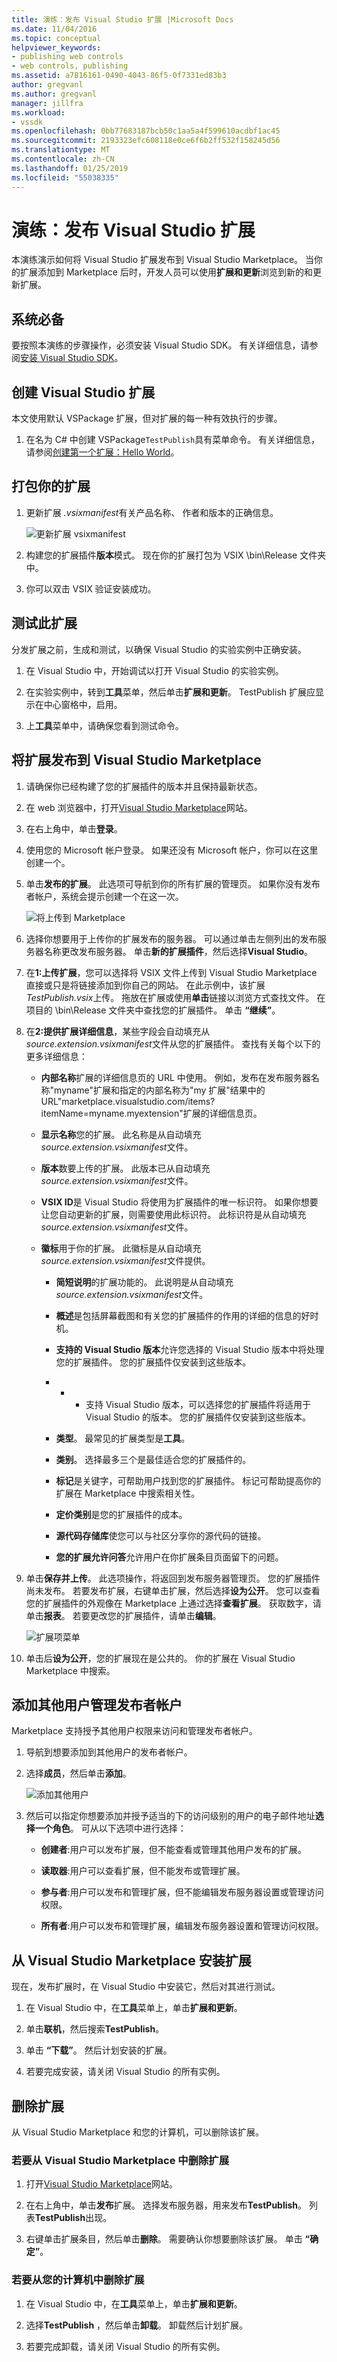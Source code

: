 ```yaml
---
title: 演练：发布 Visual Studio 扩展 |Microsoft Docs
ms.date: 11/04/2016
ms.topic: conceptual
helpviewer_keywords:
- publishing web controls
- web controls, publishing
ms.assetid: a7816161-0490-4043-86f5-0f7331ed83b3
author: gregvanl
ms.author: gregvanl
manager: jillfra
ms.workload:
- vssdk
ms.openlocfilehash: 0bb77683187bcb50c1aa5a4f599610acdbf1ac45
ms.sourcegitcommit: 2193323efc608118e0ce6f6b2ff532f158245d56
ms.translationtype: MT
ms.contentlocale: zh-CN
ms.lasthandoff: 01/25/2019
ms.locfileid: "55038335"
---
```

# <a name="walkthrough-publish-a-visual-studio-extension"></a>演练：发布 Visual Studio 扩展

本演练演示如何将 Visual Studio 扩展发布到 Visual Studio Marketplace。 当你的扩展添加到 Marketplace 后时，开发人员可以使用**扩展和更新**浏览到新的和更新扩展。

## <a name="prerequisites"></a>系统必备

 要按照本演练的步骤操作，必须安装 Visual Studio SDK。 有关详细信息，请参阅[安装 Visual Studio SDK](../extensibility/installing-the-visual-studio-sdk.md)。

## <a name="create-a-visual-studio-extension"></a>创建 Visual Studio 扩展

本文使用默认 VSPackage 扩展，但对扩展的每一种有效执行的步骤。

1. 在名为 C# 中创建 VSPackage`TestPublish`具有菜单命令。 有关详细信息，请参阅[创建第一个扩展：Hello World](../extensibility/extensibility-hello-world.md)。

## <a name="package-your-extension"></a>打包你的扩展

1. 更新扩展 *.vsixmanifest*有关产品名称、 作者和版本的正确信息。

   ![更新扩展 vsixmanifest](media/update-extension-vsixmanifest.png)

2. 构建您的扩展插件**版本**模式。 现在你的扩展打包为 VSIX \bin\Release 文件夹中。

3. 你可以双击 VSIX 验证安装成功。

## <a name="test-the-extension"></a>测试此扩展

 分发扩展之前，生成和测试，以确保 Visual Studio 的实验实例中正确安装。

1. 在 Visual Studio 中，开始调试以打开 Visual Studio 的实验实例。

2. 在实验实例中，转到**工具**菜单，然后单击**扩展和更新**。 TestPublish 扩展应显示在中心窗格中，启用。

3. 上**工具**菜单中，请确保您看到测试命令。

## <a name="publish-the-extension-to-the-visual-studio-marketplace"></a>将扩展发布到 Visual Studio Marketplace

1. 请确保你已经构建了您的扩展插件的版本并且保持最新状态。

2. 在 web 浏览器中，打开[Visual Studio Marketplace](https://marketplace.visualstudio.com/vs)网站。

3. 在右上角中，单击**登录**。

4. 使用您的 Microsoft 帐户登录。 如果还没有 Microsoft 帐户，你可以在这里创建一个。

5. 单击**发布的扩展**。  此选项可导航到你的所有扩展的管理页。 如果你没有发布者帐户，系统会提示创建一个在这一次。

   ![将上传到 Marketplace](media/upload-to-marketplace.png)

6. 选择你想要用于上传你的扩展发布的服务器。 可以通过单击左侧列出的发布服务器名称更改发布服务器。 单击**新的扩展插件**，然后选择**Visual Studio**。

7. 在**1:上传扩展**，您可以选择将 VSIX 文件上传到 Visual Studio Marketplace 直接或只是将链接添加到你自己的网站。 在此示例中，该扩展*TestPublish.vsix*上传。 拖放在扩展或使用**单击**链接以浏览方式查找文件。 在项目的 \bin\Release 文件夹中查找您的扩展插件。  单击 **“继续”**。

8. 在**2:提供扩展详细信息**，某些字段会自动填充从*source.extension.vsixmanifest*文件从您的扩展插件。 查找有关每个以下的更多详细信息：

    * **内部名称**扩展的详细信息页的 URL 中使用。 例如，发布在发布服务器名称"myname"扩展和指定的内部名称为"my 扩展"结果中的 URL"marketplace.visualstudio\.com/items?itemName=myname.myextension"扩展的详细信息页。
    
    * **显示名称**您的扩展。 此名称是从自动填充*source.extension.vsixmanifest*文件。
   
    * **版本**数要上传的扩展。 此版本已从自动填充*source.extension.vsixmanifest*文件。
    
    * **VSIX ID**是 Visual Studio 将使用为扩展插件的唯一标识符。 如果你想要让您自动更新的扩展，则需要使用此标识符。 此标识符是从自动填充*source.extension.vsixmanifest*文件。
    
   * **徽标**用于你的扩展。 此徽标是从自动填充*source.extension.vsixmanifest*文件提供。
    
     * **简短说明**的扩展功能的。 此说明是从自动填充*source.extension.vsixmanifest*文件。
    
     * **概述**是包括屏幕截图和有关您的扩展插件的作用的详细的信息的好时机。
    
     * **支持的 Visual Studio 版本**允许您选择的 Visual Studio 版本中将处理您的扩展插件。 您的扩展插件仅安装到这些版本。
    
     * * * 支持 Visual Studio 版本，可以选择您的扩展插件将适用于 Visual Studio 的版本。 您的扩展插件仅安装到这些版本。
    
     * **类型**。 最常见的扩展类型是**工具**。
    
     * **类别**。 选择最多三个是最佳适合您的扩展插件的。
    
     * **标记**是关键字，可帮助用户找到您的扩展插件。 标记可帮助提高你的扩展在 Marketplace 中搜索相关性。
    
     * **定价类别**是您的扩展插件的成本。
    
     * **源代码存储库**使您可以与社区分享你的源代码的链接。
    
     * **您的扩展允许问答**允许用户在你扩展条目页面留下的问题。

9. 单击**保存并上传**。 此选项操作，将返回到发布服务器管理页。 您的扩展插件尚未发布。 若要发布扩展，右键单击扩展，然后选择**设为公开**。 您可以查看您的扩展插件的外观像在 Marketplace 上通过选择**查看扩展**。 获取数字，请单击**报表**。 若要更改您的扩展插件，请单击**编辑**。

   ![扩展项菜单](media/extension-entry-menu.png)

10. 单击后**设为公开**，您的扩展现在是公共的。 你的扩展在 Visual Studio Marketplace 中搜索。

## <a name="add-additional-users-to-manage-your-publisher-account"></a>添加其他用户管理发布者帐户

Marketplace 支持授予其他用户权限来访问和管理发布者帐户。

1. 导航到想要添加到其他用户的发布者帐户。

2. 选择**成员**，然后单击**添加**。

   ![添加其他用户](media/add-users.png)

3. 然后可以指定你想要添加并授予适当的下的访问级别的用户的电子邮件地址**选择一个角色**。  可从以下选项中进行选择：

   * **创建者**:用户可以发布扩展，但不能查看或管理其他用户发布的扩展。
  
   * **读取器**:用户可以查看扩展，但不能发布或管理扩展。
  
   * **参与者**:用户可以发布和管理扩展，但不能编辑发布服务器设置或管理访问权限。
  
   * **所有者**:用户可以发布和管理扩展，编辑发布服务器设置和管理访问权限。
  
## <a name="install-the-extension-from-the-visual-studio-marketplace"></a>从 Visual Studio Marketplace 安装扩展

现在，发布扩展时，在 Visual Studio 中安装它，然后对其进行测试。

1. 在 Visual Studio 中，在**工具**菜单上，单击**扩展和更新**。

2. 单击**联机**，然后搜索**TestPublish**。

3. 单击 **“下载”**。 然后计划安装的扩展。

4. 若要完成安装，请关闭 Visual Studio 的所有实例。

## <a name="remove-the-extension"></a>删除扩展

从 Visual Studio Marketplace 和您的计算机，可以删除该扩展。

### <a name="to-remove-the-extension-from-the-visual-studio-marketplace"></a>若要从 Visual Studio Marketplace 中删除扩展

1. 打开[Visual Studio Marketplace](https://marketplace.visualstudio.com/vs)网站。

2. 在右上角中，单击**发布**扩展。 选择发布服务器，用来发布**TestPublish**。 列表**TestPublish**出现。

3. 右键单击扩展条目，然后单击**删除**。 需要确认你想要删除该扩展。 单击 **“确定”**。

### <a name="to-remove-the-extension-from-your-computer"></a>若要从您的计算机中删除扩展

1. 在 Visual Studio 中，在**工具**菜单上，单击**扩展和更新**。

2. 选择**TestPublish** ，然后单击**卸载**。 卸载然后计划扩展。

3. 若要完成卸载，请关闭 Visual Studio 的所有实例。
